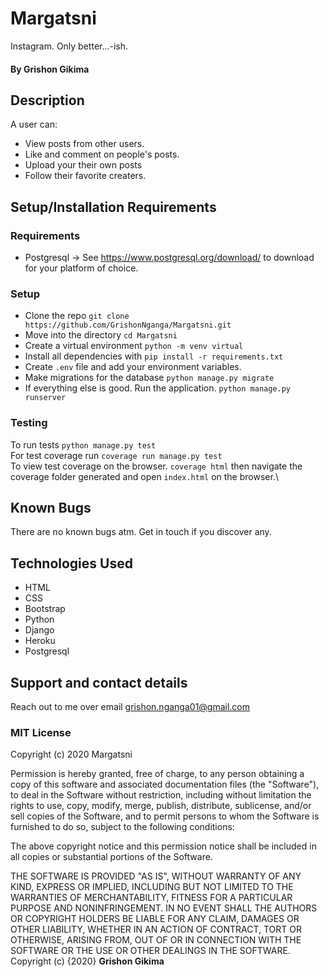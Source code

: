 # Margatsni

Instagram. Only better...-ish.

#### By **Grishon Gikima**

## Description

A user can:
* View posts from other users.
* Like and comment on people's posts.
* Upload your their own posts
* Follow their favorite creaters.

## Setup/Installation Requirements

### Requirements
* Postgresql -> See https://www.postgresql.org/download/ to download for your platform of choice.

### Setup
* Clone the repo `git clone https://github.com/GrishonNganga/Margatsni.git`
* Move into the directory `cd Margatsni`
* Create a virtual environment `python -m venv virtual`
* Install all dependencies with `pip install -r requirements.txt`
* Create `.env` file and add your environment variables.
* Make migrations for the database `python manage.py migrate`
* If everything else is good. Run the application. `python manage.py runserver`

### Testing

To run tests `python manage.py test`\
For test coverage run `coverage run manage.py test`\
To view test coverage on the browser. `coverage html` then navigate the coverage folder generated and open `index.html` on the browser.\

## Known Bugs

There are no known bugs atm. Get in touch if you discover any.
## Technologies Used

* HTML
* CSS
* Bootstrap
* Python
* Django
* Heroku
* Postgresql

## Support and contact details

Reach out to me over email grishon.nganga01@gmail.com
### MIT License

Copyright (c) 2020 Margatsni

Permission is hereby granted, free of charge, to any person obtaining a copy
of this software and associated documentation files (the "Software"), to deal
in the Software without restriction, including without limitation the rights
to use, copy, modify, merge, publish, distribute, sublicense, and/or sell
copies of the Software, and to permit persons to whom the Software is
furnished to do so, subject to the following conditions:

The above copyright notice and this permission notice shall be included in all
copies or substantial portions of the Software.

THE SOFTWARE IS PROVIDED "AS IS", WITHOUT WARRANTY OF ANY KIND, EXPRESS OR
IMPLIED, INCLUDING BUT NOT LIMITED TO THE WARRANTIES OF MERCHANTABILITY,
FITNESS FOR A PARTICULAR PURPOSE AND NONINFRINGEMENT. IN NO EVENT SHALL THE
AUTHORS OR COPYRIGHT HOLDERS BE LIABLE FOR ANY CLAIM, DAMAGES OR OTHER
LIABILITY, WHETHER IN AN ACTION OF CONTRACT, TORT OR OTHERWISE, ARISING FROM,
OUT OF OR IN CONNECTION WITH THE SOFTWARE OR THE USE OR OTHER DEALINGS IN THE
SOFTWARE.
Copyright (c) {2020} **Grishon Gikima**